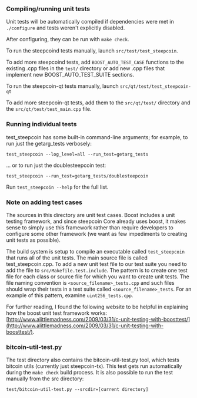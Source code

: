 ### Compiling/running unit tests

Unit tests will be automatically compiled if dependencies were met in `./configure`
and tests weren't explicitly disabled.

After configuring, they can be run with `make check`.

To run the steepcoind tests manually, launch `src/test/test_steepcoin`.

To add more steepcoind tests, add `BOOST_AUTO_TEST_CASE` functions to the existing
.cpp files in the `test/` directory or add new .cpp files that
implement new BOOST_AUTO_TEST_SUITE sections.

To run the steepcoin-qt tests manually, launch `src/qt/test/test_steepcoin-qt`

To add more steepcoin-qt tests, add them to the `src/qt/test/` directory and
the `src/qt/test/test_main.cpp` file.

### Running individual tests

test_steepcoin has some built-in command-line arguments; for
example, to run just the getarg_tests verbosely:

    test_steepcoin --log_level=all --run_test=getarg_tests

... or to run just the doublesteepcoin test:

    test_steepcoin --run_test=getarg_tests/doublesteepcoin

Run `test_steepcoin --help` for the full list.

### Note on adding test cases

The sources in this directory are unit test cases.  Boost includes a
unit testing framework, and since steepcoin Core already uses boost, it makes
sense to simply use this framework rather than require developers to
configure some other framework (we want as few impediments to creating
unit tests as possible).

The build system is setup to compile an executable called `test_steepcoin`
that runs all of the unit tests.  The main source file is called
test_steepcoin.cpp. To add a new unit test file to our test suite you need 
to add the file to `src/Makefile.test.include`. The pattern is to create 
one test file for each class or source file for which you want to create 
unit tests.  The file naming convention is `<source_filename>_tests.cpp` 
and such files should wrap their tests in a test suite 
called `<source_filename>_tests`. For an example of this pattern, 
examine `uint256_tests.cpp`.

For further reading, I found the following website to be helpful in
explaining how the boost unit test framework works:
[http://www.alittlemadness.com/2009/03/31/c-unit-testing-with-boosttest/](http://www.alittlemadness.com/2009/03/31/c-unit-testing-with-boosttest/).

### bitcoin-util-test.py

The test directory also contains the bitcoin-util-test.py tool, which tests bitcoin utils (currently just steepcoin-tx). This test gets run automatically during the `make check` build process. It is also possible to run the test manually from the src directory:

```
test/bitcoin-util-test.py --srcdir=[current directory]

```